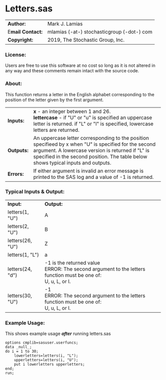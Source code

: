 ﻿# Letters.sas
|  |  |
|--|--|
|**Author:**  |Mark J. Lamias  |
|E**mail Contact:**  |mlamias (-at-) stochasticgroup (-dot-) com  |
|**Copyright:**  |2019, The Stochastic Group, Inc.  |

### License:  
Users are free to use this software at no cost so long as it is not altered in any way and these comments remain intact with the source code.

### About:  
This function returns a letter in the English alphabet corresponding to the position of the letter given by the first argument.

<table>
<tr>
<td><b>Inputs:</b></td><td><b>x</b> - an integer between 1 and 26.<br><b>lettercase</b> - if "U" or "u" is specified an uppercase letter is returned.  if "L" or "l" is specified, lowercase letters are returned. </td>
</tr>
<tr>
<td><b>Outputs:</b></td><td>An uppercase letter corresponding to the position specifieed by x when "U" is specified for the second argument.  A lowercase version is returned if "L" is specified in the second position.  The table below shows typical inputs and outputs. </td>
</tr>
<tr>
<td><b>Errors:</b></td><td>If either argument is invalid an error message is printed to the SAS log and a value of -1 is returned.</td>
</tr>
</table>




### Typical Inputs & Output:  
<table>
<tr>
<td><b>Input:</b></td>
<td><b>Output:</b></td>
</tr>
<tr>
<td>letters(1, "U") </td>
<td>A</td>
</tr>
<tr>
<td>letters(2, "U") </td>
<td>B</td>
</tr>
<tr>
<td>letters(26, "U")</td>
<td>Z</td>
</tr>
<tr>
<td>letters(1, "L")</td>
<td>a</td>
</tr>
<tr>
<td>letters(24, "d")</td>
<td>-1 is the returned value<br/>ERROR: The second argument to the letters function must be one of:<br> U, u, L, or l.</td>
</tr>
<tr>
<td>letters(30, "U")</td>
<td>-1<br/>ERROR: The second argument to the letters function must be one of:<br/> U, u, L, or l. </td>
</tr>
</table>

### Example Usage:
This shows example usage ***after*** running letters.sas

    options cmplib=sasuser.userfuncs;
    data _null_;
    do i = 1 to 30;
    	lowerletters=letters(i, "L");
    	upperletters=letters(i, "U");
    	put i lowerletters upperletters;
    end;
    run;

			  		
				
